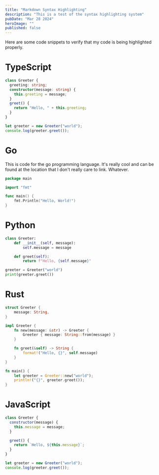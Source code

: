 ```yaml
---
title: "Markdown Syntax Highlighting"
description: "This is a test of the syntax highlighting system"
pubDate: "Mar 28 2024"
heroImage: ""
published: false
---
```


Here are some code snippets to verify that my code is being highlighted properly.

# TypeScript

```typescript
class Greeter {
  greeting: string;
  constructor(message: string) {
    this.greeting = message;
  }
  greet() {
    return "Hello, " + this.greeting;
  }
}

let greeter = new Greeter("world");
console.log(greeter.greet());
```

# Go

This is code for the go programming language. It's really cool and can be found at the location that I don't really care to link. Whatever.

```go
package main

import "fmt"

func main() {
    fmt.Println("Hello, World!")
}
```

# Python

```python
class Greeter:
    def __init__(self, message):
        self.message = message

    def greet(self):
        return f"Hello, {self.message}"

greeter = Greeter("world")
print(greeter.greet())
```

# Rust

```rust
struct Greeter {
    message: String,
}

impl Greeter {
    fn new(message: &str) -> Greeter {
        Greeter { message: String::from(message) }
    }

    fn greet(&self) -> String {
        format!("Hello, {}", self.message)
    }
}

fn main() {
    let greeter = Greeter::new("world");
    println!("{}", greeter.greet());
}
```

# JavaScript

```js
class Greeter {
  constructor(message) {
    this.message = message;
  }

  greet() {
    return `Hello, ${this.message}`;
  }
}

let greeter = new Greeter("world");
console.log(greeter.greet());
```
